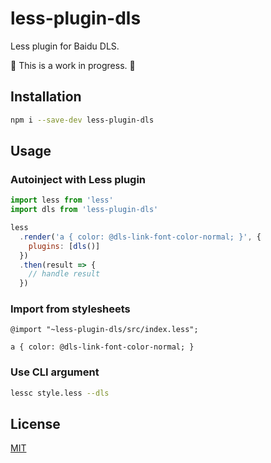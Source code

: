 # less-plugin-dls

Less plugin for Baidu DLS.

🚧 This is a work in progress. 🚧

## Installation

```sh
npm i --save-dev less-plugin-dls
```

## Usage

### Autoinject with Less plugin

```js
import less from 'less'
import dls from 'less-plugin-dls'

less
  .render('a { color: @dls-link-font-color-normal; }', {
    plugins: [dls()]
  })
  .then(result => {
    // handle result
  })
```

### Import from stylesheets

```less
@import "~less-plugin-dls/src/index.less";

a { color: @dls-link-font-color-normal; }
```

### Use CLI argument

```sh
lessc style.less --dls
```

## License

[MIT](https://github.com/ecomfe/less-plugin-dls/blob/master/LICENSE)
